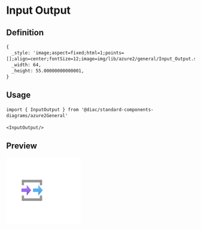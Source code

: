 # Input Output

## Definition

```
{
  _style: 'image;aspect=fixed;html=1;points=[];align=center;fontSize=12;image=img/lib/azure2/general/Input_Output.svg;strokeColor=none;',
  _width: 64,
  _height: 55.00000000000001,
}
```

## Usage

```
import { InputOutput } from '@diac/standard-components-diagrams/azure2General'

<InputOutput/>
```

## Preview

<img src="./input-output.png" width="200"/>
